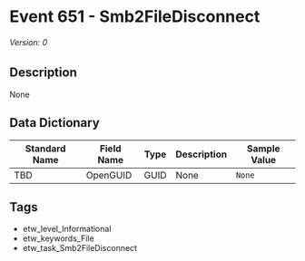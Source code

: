 # Event 651 - Smb2FileDisconnect
###### Version: 0

## Description
None

## Data Dictionary
|Standard Name|Field Name|Type|Description|Sample Value|
|---|---|---|---|---|
|TBD|OpenGUID|GUID|None|`None`|

## Tags
* etw_level_Informational
* etw_keywords_File
* etw_task_Smb2FileDisconnect